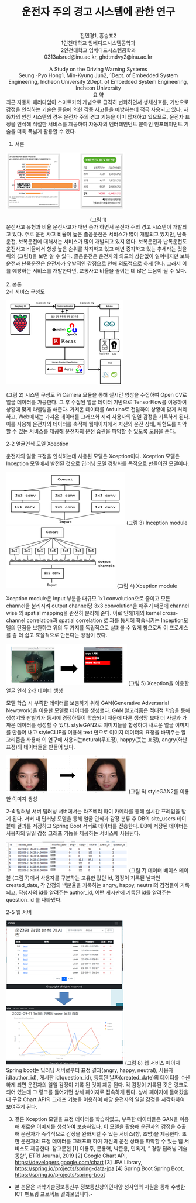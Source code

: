 <center><h1>운전자 주의 경고 시스템에 관한 연구</h1></center>
<br>
<center>전민경1, 홍승표2</center>   
<center>1인천대학교 임베디드시스템공학과</center>
<center>2인천대학교 임베디드시스템공학과</center>
<center>0313alsrud@inu.ac.kr, ghdtmdvy2@inu.ac.kr</center>

<br>

<center>A Study on the Driving Warning Systems</center>

<center>Seung -Pyo Hong1, Min-Kyung Jun2, 
1Dept. of Embedded System Engineering, Incheon University
2Dept. of Embedded System Engineering, Incheon University</center>

<center>요       약</center>
최근 자동차 패러다임이 스마트카의 개념으로 급격히 변화하면서 생체신호를, 기반으로 감정을 인식하는 기술은 졸음에 의한 각종 사고들을 예방하는데 적극 사용되고 있다. 자동차의 안전 시스템의 경우 운전자 주의 경고 기능을 이미 탑재하고 있으므로, 운전자 표정을 인식해 적절한 서비스를 제공하여 자동차의 엔터테인먼트 분야인 인포테이먼트 기술을 더욱 폭넓게 활용할 수 있다.


 
1.	서론
 
![img_3.png](img_3.png)
<center>(그림 1)</center> 
운전사고 유형과 비율
운전사고가 매년 증가 하면서 운전자 주의 경고 시스템이 개발되고 있다. 주로 운전 사고 비율이 높은 졸음운전은 서비스가 많이 개발되고 있지만, 난폭운전, 보복운전에 대해서는 서비스가 많이 개발되고 있지 않다. 보복운전과 난폭운전도 운전사고 비율에서 항상 높은 순위를 차지하고 있고 매년 증가하고 있는 추세라는 것을 위의 (그림1)을 보면 알 수 있다. 
졸음운전은 운전자의 의도와 상관없이 일어나지만 보복운전과 난폭운전은 운전자가 우발적인 감정으로 인해 의도적으로 하게 된다. 그래서 이를 예방하는 서비스를 개발한다면, 교통사고 비율을 줄이는 데 많은 도움이 될 수 있다.
<br><br>
2.	본론 <br>
2-1 서비스 구성도

![img_4.png](img_4.png)
 
(그림 2) 시스템 구성도
Pi Camera 모듈을 통해 실시간 영상을 수집하여 Open CV로 얼굴 데이터를 가공한다. 그 후 수집된 얼굴 데이터 기반으로 TensorFlow를 이용하여 상황에 맞게 라벨링을 해준다. 가져온 데이터를 Arduino로 전달하여 상황에 맞게 처리하고, Web에서는 가져온 데이터를 그래프화 시켜 사용자의 일일 감정을 기록하게 된다. 이를 사용해 운전자의 데이터를 축적해 웹페이지에서 자신의 운전 상태, 위험도를 파악할 수 있는 서비스를 제공해 운전자의 운전 습관을 파악할 수 있도록 도움을 준다.

2-2 얼굴인식 모델 Xception

운전자의 얼굴 표정을 인식하는데 사용된 모델은 Xception이다. Xception 모델은 Inception 모델에서 발전된 것으로 딥러닝 모델 경량화를 목적으로 만들어진 모델이다.
 
![img_5.png](img_5.png)
(그림 3) Inception module
![img_6.png](img_6.png)
(그림 4) Xception module

Xception module은 Input 부분을 대규모 1x1 convolution으로 줄이고 모든 channel을 분리시켜 output channel당 3x3 convolution을 해주기 때문에 channel wise 와 spatial mapping을 완전히 분리해 준다. 
이로 인해1개의 kernel cross-channel correlation과 spatial correlation 로 과를 동시에 학습시키는 Inception모델의 단점을 보완하고 위의 두 가지를 독립적으로 살펴볼 수 있게 함으로써 이 프로세스를 좀 더 쉽고 효율적으로 만든다는 장점이 있다.
 
![img_7.png](img_7.png)
(그림 5) Xception을 이용한 얼굴 인식
2-3 데이터 생성

 모델 학습 시 부족한 데이터를 보충하기 위해 GAN(Generative Adversarial Newtwork)을 이용한 모델로 데이터를 생성했다. GAN 알고리즘은 적대적 학습을 통해 생성기와 판별기가 동시에 경쟁하듯이 학습되기 때문에 다른 생성망 보다 더 사실과 가까운 데이터를 생성할 수 있다. styleGAN2로 이미지들을 합성하여 새로운 얼굴 이미지를 만들어 내고 styleCLIP을 이용해 text 만으로 이미지 데이터의 표정을 바꿔주는 알고리즘을 사용해 이 연구에 사용되는netural(무표정), happy(웃는 표정), angry(화난 표정)의 데이터들을 만들어 냈다.
 
![img_8.png](img_8.png)
(그림 6) styleGAN2를 이용한 이미지 생성

2-4 딥러닝 서버
딥러닝 서버에서는 라즈베리 파이 카메라를 통해 실시간 프레임을 받게 된다. 서버 내 딥러닝 모델을 통해 얼굴 인식과 감정 분류 후 DB의 site_users 테이블에 결과를 저장하고 Spring Boot 서버로 데이터를 전송한다. DB에 저장된 데이터는 사용자의 일일 감정 그래프 기능을 제공하는 서비스에 사용된다.
 
![img_9.png](img_9.png)
(그림 7) 데이터 베이스 테이블
(그림 7)에서 사용자를 구분하는 고유한 값인 id, 감정이 기록된 날짜인 created_date, 각 감정의 백분율을 기록하는 angry, happy, neutral의 감정들이 기록 되고, 작성자의 id를 알려주는 author_id, 어떤 게시판에 기록된 id를 알려주는 question_id 를 나타냈다.

2-5 웹 서버
 
![img_10.png](img_10.png)
(그림 8) 웹 서비스 페이지
Spring boot는 딥러닝 서버로부터 표정 결과(angry, happy, neutral), 사용자 id(author_id), 게시판 id(question_id), 등록된 날짜(created_date)의 데이터를 수신하게 되면 운전자의 일일 감정이 기록 된 것이 제공 된다. 각 감정이 기록된 것은 링크로 되어 있는데 그 링크를 들어가면 상세 페이지로 접속하게 된다. 상세 페이지에 들어갔을 때 구글 Chart API의 그래프 기능을 이용하여 해당 운전자의 일일 감정을 시각화하여 보여주게 된다.

3.	결론
Xception 모델을 표정 데이터를 학습하였고, 부족한 데이터들은 GAN을 이용해 새로운 이미지를 생성하여 보충하였다. 이 모델을 활용해 운전자의 감정을 추출해 운전자가 즉각적으로 감정을 완화시킬 수 있는 서비스(향, 조명)을 제공한다. 또한 운전자의 표정 데이터를 그래프화 하여 자신의 운전 상태를 파악할 수 있는 웹 서비스도 제공한다.
참고문헌
[1] 이용주, 문용혁, 박준용, 민옥기, “ 경량 딥러닝 기술 동향”, ETRI Journal, 2019
[2] Google Chart API, https://developers.google.com/chart
[3] JPA Library, https://spring.io/projects/spring-data-jpa
[4] Spring Boot
Spring Boot, https://spring.io/projects/spring-boot

- 본 논문은 과학기술정보통신부 정보통신창의인재양 성사업의 지원을 통해 수행한 ICT 멘토링 프로젝트 결과물입니다.-
